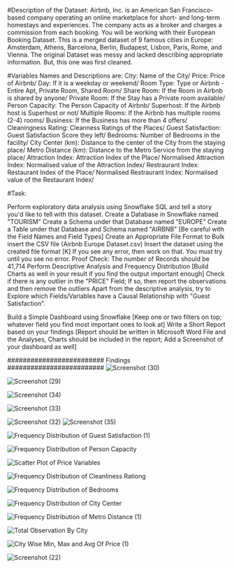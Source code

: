 #Description of the Dataset:
Airbnb, Inc. is an American San Francisco-based company operating an online marketplace for short- and long-term homestays and experiences. The company acts as a broker and charges a commission from each booking.
You will be working with their European Booking Dataset. This is a merged dataset of 9 famous cities in Europe:
Amsterdam, Athens, Barcelona, Berlin, Budapest, Lisbon, Paris, Rome, and Vienna.
The original Dataset was messy and lacked describing appropriate information. But, this one was first cleaned. 

#Variables Names and Descriptions are:
City: Name of the City/
Price: Price of Airbnb/
Day: If it is a weekday or weekend/
Room Type: Type or Airbnb - Entire Apt, Private Room, Shared Room/
Share Room: If the Room in Airbnb is shared by anyone/
Private Room: If the Stay has a Private room available/
Person Capacity: The Person Capacity of Airbnb/
Superhost: If the Airbnb host is Superhost or not/
Multiple Rooms: If the Airbnb has multiple rooms (2-4) rooms/
Business: If the Business has more than 4 offers/
Cleaningness Rating: Cleanness Ratings of the Places/
Guest Satisfaction: Guest Satisfaction Score they left/
Bedrooms: Number of Bedrooms in the facility/
City Center (km): Distance to the center of the City from the staying place/
Metro Distance (km): Distance to the Metro Service from the staying place/
Attraction Index: Attraction Index of the Place/
Normalised Attraction Index: Normalised value of the Attraction Index/
Restraurant Index: Restaurant Index of the Place/
Normalised Restraurant Index: Normalised value of the Restaurant Index/

#Task:

Perform exploratory data analysis using Snowflake SQL and tell a story you'd like to tell with this dataset.
Create a Database in Snowflake named "TOURISM"
Create a Schema under that Database named "EUROPE"
Create a Table under that Database and Schema named "AIRBNB" [Be careful with the Field Names and Field Types]
Create an Appropriate File Format to Bulk insert the CSV file (Airbnb Europe Dataset.csv)
Insert the dataset using the created file format [K]
If you see any error, then work on that. You must try until you see no error.
Proof Check: The number of Records should be 41,714
Perform Descriptive Analysis and Frequency Distribution [Build Charts as well in your result if you find the output important enough]
Check if there is any outlier in the "PRICE" Field; If so, then report the observations and then remove the outliers
Apart from the descriptive analysis, try to Explore which Fields/Variables have a Causal Relationship with "Guest Satisfaction".

Build a Simple Dashboard using Snowflake [Keep one or two filters on top; whatever field you find most important ones to look at]
Write a Short Report based on your findings [Report should be written in Microsoft Word File and the Analyses, Charts should be included in the report; Add a Screenshot of your dashboard as well]

######################### Findings #########################
![Screenshot (30)](https://github.com/PervejHosen/SQL-Projects/assets/117522848/7adab94b-f7a8-4168-9598-d15c940d19f3)

![Screenshot (29)](https://github.com/PervejHosen/SQL-Projects/assets/117522848/f2c96361-6318-4aca-81f4-a9adcf93b05e)

![Screenshot (34)](https://github.com/PervejHosen/SQL-Projects/assets/117522848/d24a85fc-3dd0-4ef4-86bf-297ea414c7e2)

![Screenshot (33)](https://github.com/PervejHosen/SQL-Projects/assets/117522848/e29fe6d7-14ce-4638-a90d-133de3e80a1d)

![Screenshot (32)](https://github.com/PervejHosen/SQL-Projects/assets/117522848/b3fe9394-6173-42d0-bb99-76bd8cf8d5c3)
![Screenshot (35)](https://github.com/PervejHosen/SQL-Projects/assets/117522848/5c414aed-d1b9-47f2-af48-6ede3cb0b7c2)




![Frequency Distribution of Guest Satisfaction (1)](https://github.com/PervejHosen/SQL-Projects/assets/117522848/d5f3ad19-1e63-42af-9df4-fea2523ee92e)

![Frequency Distribution of Person Capacity](https://github.com/PervejHosen/SQL-Projects/assets/117522848/3b506a37-8080-477a-ba66-d94013393ae3)

![Scatter Plot of Price Variables](https://github.com/PervejHosen/SQL-Projects/assets/117522848/420a4c70-9f71-4573-b695-e775e975939d)

![Frequency Distribution of Cleanliness Rationg](https://github.com/PervejHosen/SQL-Projects/assets/117522848/86acbe4f-9a64-4632-907d-a38190379dc3)

![Frequency Distribution of Bedrooms](https://github.com/PervejHosen/SQL-Projects/assets/117522848/c6842efe-a19d-431b-a195-9fb6f2fd55f9)

![Frequency Distribution of City Center](https://github.com/PervejHosen/SQL-Projects/assets/117522848/a8283acb-a9af-4d88-984c-f17d29e6d3b6)

![Frequency Distribution of Metro Distance (1)](https://github.com/PervejHosen/SQL-Projects/assets/117522848/1b4c53cb-93bf-452b-a9f1-19cbd2f4565f)


![Total Observation By City](https://github.com/PervejHosen/SQL-Projects/assets/117522848/cb7ab295-c973-4cdd-a907-ad5147655670)

![City Wise Min, Max and Avg Of Price (1)](https://github.com/PervejHosen/SQL-Projects/assets/117522848/6f53b0a9-5883-4ab5-8c40-e321dd371ded)

![Screenshot (22)](https://github.com/PervejHosen/SQL-Projects/assets/117522848/734b3147-1d7d-4e35-bd7e-4627338ddd8d)



